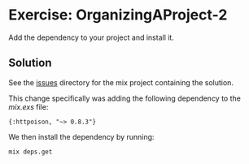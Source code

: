 # Exercise: OrganizingAProject-2
Add the dependency to your project and install it.

## Solution
See the [issues](./issues) directory for the mix project containing the solution.

This change specifically was adding the following dependency to the *mix.exs* file:
```
{:httpoison, "~> 0.8.3"}
```

We then install the dependency by running:
```
mix deps.get
```
